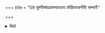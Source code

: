 +++
title = "09 तूष्णीमषाढामन्ववधाय लोहितपचनीयैः सम्भारैः"

+++

<details><summary>थिते</summary>

तूष्णीमषाढामन्ववधाय लोहितपचनीयैः सम्भारैः प्रच्छाद्य धिषणास्त्वा देवीरिति चतुर्भिरुखायामग्निमभ्यादधाति ९
</details>
